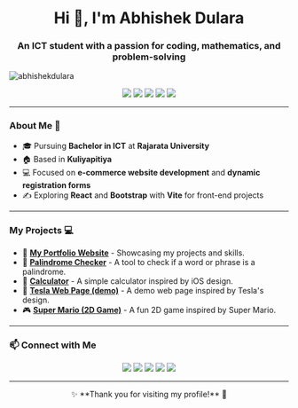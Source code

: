 <h1 align="center">Hi 👋, I'm Abhishek Dulara</h1>
<h3 align="center">An ICT student with a passion for coding, mathematics, and problem-solving</h3>

<p align="left"> <img src="https://komarev.com/ghpvc/?username=abhishekdulara&label=Profile%20views&color=0e75b6&style=flat" alt="abhishekdulara" /> </p>

<div align="center">
  <img src="https://img.shields.io/badge/-HTML-E34F26?logo=html5&logoColor=white&style=for-the-badge" />
  <img src="https://img.shields.io/badge/-CSS-1572B6?logo=css3&logoColor=white&style=for-the-badge" />
  <img src="https://img.shields.io/badge/-JavaScript-F7DF1E?logo=javascript&logoColor=black&style=for-the-badge" />
  <img src="https://img.shields.io/badge/-React-61DAFB?logo=react&logoColor=black&style=for-the-badge" />
  <img src="https://img.shields.io/badge/-PHP-777BB4?logo=php&logoColor=white&style=for-the-badge" />
</div>

---

### About Me 🚀

- 🎓 Pursuing **Bachelor in ICT** at **Rajarata University**
- 🏠 Based in **Kuliyapitiya**
- 💻 Focused on **e-commerce website development** and **dynamic registration forms**
- ✍️ Exploring **React** and **Bootstrap** with **Vite** for front-end projects

---

### My Projects 💻

- 🎨 [**My Portfolio Website**](https://abhishek-dulara.github.io/xxx) - Showcasing my projects and skills.
- 🔄 [**Palindrome Checker**](https://abhishek-dulara.github.io/palindromchecker) - A tool to check if a word or phrase is a palindrome.
- 🧮 [**Calculator**](https://abhishek-dulara.github.io/Calculator-ios-/) - A simple calculator inspired by iOS design.
- 🚗 [**Tesla Web Page (demo)**](https://abhishek-dulara.github.io/tesla/) - A demo web page inspired by Tesla's design.
- 🎮 [**Super Mario (2D Game)**](https://abhishek-dulara.github.io/super_mario/) - A fun 2D game inspired by Super Mario.

----

### 📫 Connect with Me
<p align="center">
  <a href="https://www.facebook.com/dulara.abhishek.7"><img src="https://img.shields.io/badge/-Facebook-1877F2?logo=facebook&logoColor=white&style=for-the-badge" /></a>
  <a href="https://wa.me/+94768861019"><img src="https://img.shields.io/badge/-WhatsApp-25D366?logo=whatsapp&logoColor=white&style=for-the-badge" /></a>
  <a href="https://www.instagram.com/dulara_abhishek"><img src="https://img.shields.io/badge/-Instagram-E4405F?logo=instagram&logoColor=white&style=for-the-badge" /></a>
  <a href="https://www.linkedin.com/in/dulara-abhishek-405365137/?trk=public-profile-join-page"><img src="https://img.shields.io/badge/-LinkedIn-0A66C2?logo=linkedin&logoColor=white&style=for-the-badge" /></a>
  <a href="https://abhishek-dulara.github.io/xxx"><img src="https://img.shields.io/badge/-My%20Website-000000?logo=google-chrome&logoColor=white&style=for-the-badge" /></a>
</p>

---

<p align="center">✨ **Thank you for visiting my profile!** 🌟</p>
